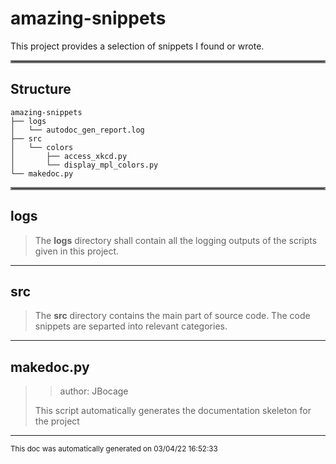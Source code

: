 # amazing-snippets

This project provides a selection of snippets 
I found or wrote. 
<hr style="border:2px solid gray"> </hr>

## Structure 
```
amazing-snippets
├── logs
│   └── autodoc_gen_report.log
├── src
│   └── colors
│       ├── access_xkcd.py
│       └── display_mpl_colors.py
└── makedoc.py
```

<hr style="border:2px solid gray"> </hr>

## logs
>
>The **logs** directory shall contain all the logging outputs of the scripts
>given in this project.
---
## src
>
>The **src** directory contains the main part of source code. The code snippets are 
>separted into relevant categories.
---
## makedoc.py
>> author: JBocage
>
>This script automatically generates the documentation skeleton for the project

---




<sub>This doc was automatically generated on  03/04/22 16:52:33 